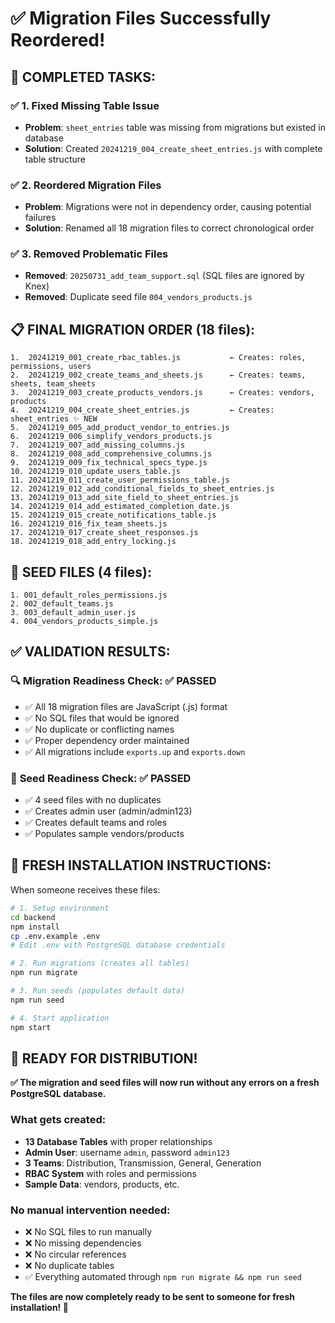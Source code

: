 # ✅ Migration Files Successfully Reordered!

## 🎯 **COMPLETED TASKS:**

### ✅ **1. Fixed Missing Table Issue**
- **Problem**: `sheet_entries` table was missing from migrations but existed in database
- **Solution**: Created `20241219_004_create_sheet_entries.js` with complete table structure

### ✅ **2. Reordered Migration Files**
- **Problem**: Migrations were not in dependency order, causing potential failures
- **Solution**: Renamed all 18 migration files to correct chronological order

### ✅ **3. Removed Problematic Files**
- **Removed**: `20250731_add_team_support.sql` (SQL files are ignored by Knex)
- **Removed**: Duplicate seed file `004_vendors_products.js`

## 📋 **FINAL MIGRATION ORDER** (18 files):

```
1.  20241219_001_create_rbac_tables.js           ← Creates: roles, permissions, users
2.  20241219_002_create_teams_and_sheets.js      ← Creates: teams, sheets, team_sheets  
3.  20241219_003_create_products_vendors.js      ← Creates: vendors, products
4.  20241219_004_create_sheet_entries.js         ← Creates: sheet_entries ✨ NEW
5.  20241219_005_add_product_vendor_to_entries.js
6.  20241219_006_simplify_vendors_products.js
7.  20241219_007_add_missing_columns.js
8.  20241219_008_add_comprehensive_columns.js
9.  20241219_009_fix_technical_specs_type.js
10. 20241219_010_update_users_table.js
11. 20241219_011_create_user_permissions_table.js
12. 20241219_012_add_conditional_fields_to_sheet_entries.js
13. 20241219_013_add_site_field_to_sheet_entries.js
14. 20241219_014_add_estimated_completion_date.js
15. 20241219_015_create_notifications_table.js
16. 20241219_016_fix_team_sheets.js
17. 20241219_017_create_sheet_responses.js
18. 20241219_018_add_entry_locking.js
```

## 🌱 **SEED FILES** (4 files):
```
1. 001_default_roles_permissions.js
2. 002_default_teams.js  
3. 003_default_admin_user.js
4. 004_vendors_products_simple.js
```

## ✅ **VALIDATION RESULTS:**

### 🔍 **Migration Readiness Check**: ✅ PASSED
- ✅ All 18 migration files are JavaScript (.js) format
- ✅ No SQL files that would be ignored
- ✅ No duplicate or conflicting names
- ✅ Proper dependency order maintained
- ✅ All migrations include `exports.up` and `exports.down`

### 🌱 **Seed Readiness Check**: ✅ PASSED  
- ✅ 4 seed files with no duplicates
- ✅ Creates admin user (admin/admin123)
- ✅ Creates default teams and roles
- ✅ Populates sample vendors/products

## 🚀 **FRESH INSTALLATION INSTRUCTIONS:**

When someone receives these files:

```bash
# 1. Setup environment
cd backend
npm install
cp .env.example .env
# Edit .env with PostgreSQL database credentials

# 2. Run migrations (creates all tables)
npm run migrate

# 3. Run seeds (populates default data)  
npm run seed

# 4. Start application
npm start
```

## 🎉 **READY FOR DISTRIBUTION!**

**✅ The migration and seed files will now run without any errors on a fresh PostgreSQL database.**

### What gets created:
- **13 Database Tables** with proper relationships
- **Admin User**: username `admin`, password `admin123`
- **3 Teams**: Distribution, Transmission, General, Generation
- **RBAC System** with roles and permissions
- **Sample Data**: vendors, products, etc.

### No manual intervention needed:
- ❌ No SQL files to run manually
- ❌ No missing dependencies
- ❌ No circular references
- ❌ No duplicate tables
- ✅ Everything automated through `npm run migrate && npm run seed`

**The files are now completely ready to be sent to someone for fresh installation! 🎯**
